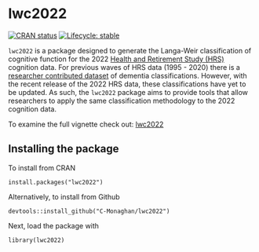 # lwc2022

<!-- badges: start -->
[![CRAN
status](https://www.r-pkg.org/badges/version/lwc2022)](https://cran.r-project.org/package=lwc2022)
[![Lifecycle:
stable](https://img.shields.io/badge/lifecycle-stable-brightgreen.svg)](https://lifecycle.r-lib.org/articles/stages.html#stable)
<!-- badges: end -->

`lwc2022` is a package designed to generate the Langa-Weir classification of cognitive function for the 2022 [Health and Retirement Study (HRS)](https://hrsdata.isr.umich.edu/) cognition data. For previous waves of HRS data (1995 - 2020) there is a [researcher contributed dataset](https://hrsdata.isr.umich.edu/data-products/langa-weir-classification-cognitive-function-1995-2020) of dementia classifications. However, with the recent release of the 2022 HRS data, these classifications have yet to be updated. As such, the `lwc2022` package aims to provide tools that allow researchers to apply the same classification methodology to the 2022 cognition data.

To examine the full vignette check out: [lwc2022](https://c-monaghan.github.io/lwc2022/articles/lwc2022.html)

## Installing the package

To install from CRAN

```{r}
install.packages("lwc2022")
```

Alternatively, to install from Github

```{r}
devtools::install_github("C-Monaghan/lwc2022")
```

Next, load the package with

```{r}
library(lwc2022)
```
